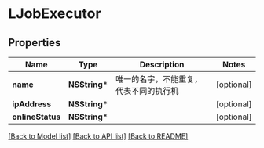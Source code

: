 # LJobExecutor

## Properties
Name | Type | Description | Notes
------------ | ------------- | ------------- | -------------
**name** | **NSString*** | 唯一的名字，不能重复，代表不同的执行机 | [optional] 
**ipAddress** | **NSString*** |  | [optional] 
**onlineStatus** | **NSString*** |  | [optional] 

[[Back to Model list]](../README.md#documentation-for-models) [[Back to API list]](../README.md#documentation-for-api-endpoints) [[Back to README]](../README.md)


